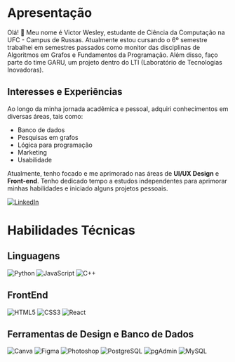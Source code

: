 # Apresentação

Olá! 👋 Meu nome é Victor Wesley, estudante de Ciência da Computação na UFC - Campus de Russas. Atualmente estou cursando o 6º semestre trabalhei em semestres passados como monitor das disciplinas de Algoritmos em Grafos e Fundamentos da Programação. Além disso, faço parte do time GARU, um projeto dentro do LTI (Laboratório de Tecnologias Inovadoras).

## Interesses e Experiências

Ao longo da minha jornada acadêmica e pessoal, adquiri conhecimentos em diversas áreas, tais como:

- Banco de dados
- Pesquisas em grafos
- Lógica para programação
- Marketing
- Usabilidade

Atualmente, tenho focado e me aprimorado nas áreas de **UI/UX Design** e **Front-end**. Tenho dedicado tempo a estudos independentes para aprimorar minhas habilidades e iniciado alguns projetos pessoais.

[![LinkedIn](https://img.shields.io/badge/linkedin-%230077B5.svg?style=for-the-badge&logo=linkedin&logoColor=white)](https://www.linkedin.com/in/victor-wesley/)

# Habilidades Técnicas

## Linguagens
![Python](https://img.shields.io/badge/Python-3776AB?style=for-the-badge&logo=python&logoColor=white)
![JavaScript](https://img.shields.io/badge/JavaScript-323330?style=for-the-badge&logo=javascript&logoColor=F7DF1E)
![C++](https://img.shields.io/badge/C++-00599C?style=for-the-badge&logo=c%2B%2B&logoColor=white)

## FrontEnd
![HTML5](https://img.shields.io/badge/HTML5-E34F26?style=for-the-badge&logo=html5&logoColor=white)
![CSS3](https://img.shields.io/badge/CSS3-1572B6?style=for-the-badge&logo=css3&logoColor=white)
![React](https://img.shields.io/badge/React-001F3F?style=for-the-badge&logo=react&logoColor=white)

## Ferramentas de Design e Banco de Dados
![Canva](https://img.shields.io/badge/Canva-00C4CC?style=for-the-badge&logo=canva&logoColor=white)
![Figma](https://img.shields.io/badge/Figma-F24E1E?style=for-the-badge&logo=figma&logoColor=white)
![Photoshop](https://img.shields.io/badge/Photoshop-001E36?style=for-the-badge&logo=adobe-photoshop&logoColor=white)
![PostgreSQL](https://img.shields.io/badge/PostgreSQL-336791?style=for-the-badge&logo=postgresql&logoColor=white)
![pgAdmin](https://img.shields.io/badge/pgAdmin-0077B5?style=for-the-badge&logo=pgadmin&logoColor=white)
![MySQL](https://img.shields.io/badge/MySQL-4479A1?style=for-the-badge&logo=mysql&logoColor=white)

